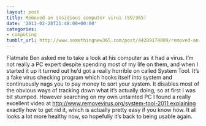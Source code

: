 ```yaml
---
layout: post
title: Removed an insidious computer virus (59/365)
date: '2011-02-28T21:48:00+00:00'
categories:
- computing
tumblr_url: http://www.somethingnew365.com/post/44289174809/removed-an-insidious-computer-virus-59365
---
```

Flatmate Ben asked me to take a look at his computer as it had a virus. I’m not really a PC expert despite spending most of my life on them, and when I started it up it turned out he’d got a really horrible on called System Tool.
It’s a fake virus checking program which hooks itself into system and continuously nags you to pay money to sort your system. It disables most of the obvious ways of tracking down what it’s actually doing, so at first I was bit stumped.
However searching on my own untainted PC I found a really excellent video at http://www.removevirus.org/system-tool-2011 explaining exactly how to get rid it, which is actually pretty easy if you know how. It all looks a lot more healthy now, so hopefully it’s back to being usable again.
